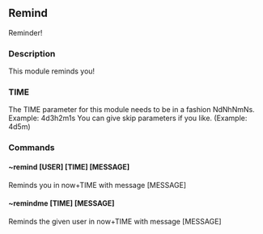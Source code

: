 ## Remind

Reminder!

### Description
This module reminds you!

### TIME
The TIME parameter for this module needs to be in a fashion NdNhNmNs.
Example: 4d3h2m1s
You can give skip parameters if you like. (Example: 4d5m)

### Commands

#### ~remind [USER] [TIME] [MESSAGE]
Reminds you in now+TIME with message [MESSAGE]

#### ~remindme [TIME] [MESSAGE]
Reminds the given user in now+TIME with message [MESSAGE]

